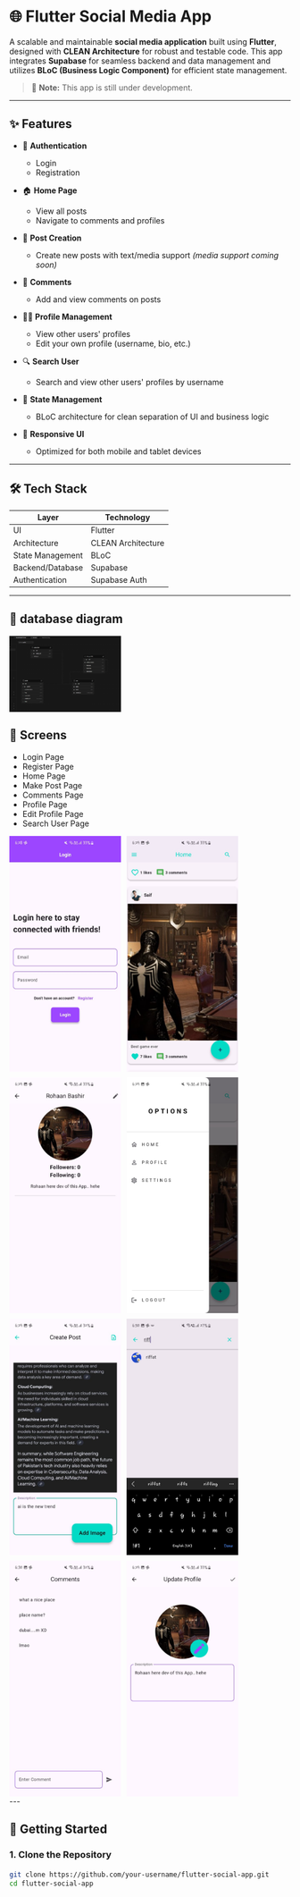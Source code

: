 # 🌐 Flutter Social Media App

A scalable and maintainable **social media application** built using **Flutter**, designed with **CLEAN Architecture** for robust and testable code. This app integrates **Supabase** for seamless backend and data management and utilizes **BLoC (Business Logic Component)** for efficient state management.

> 🚧 **Note:** This app is still under development.

---

## ✨ Features

- 🔐 **Authentication**
  - Login
  - Registration

- 🏠 **Home Page**
  - View all posts
  - Navigate to comments and profiles

- 📝 **Post Creation**
  - Create new posts with text/media support *(media support coming soon)*

- 💬 **Comments**
  - Add and view comments on posts

- 🙋‍♂️ **Profile Management**
  - View other users' profiles
  - Edit your own profile (username, bio, etc.)

- 🔍 **Search User**
  - Search and view other users' profiles by username

- 🎯 **State Management**
  - BLoC architecture for clean separation of UI and business logic

- 📱 **Responsive UI**
  - Optimized for both mobile and tablet devices

---

## 🛠️ Tech Stack

| Layer               | Technology         |
|--------------------|--------------------|
| UI                 | Flutter            |
| Architecture       | CLEAN Architecture |
| State Management   | BLoC               |
| Backend/Database   | Supabase           |
| Authentication     | Supabase Auth      |

---

## 📸 database diagram

<div style="display: flex; gap: 10px; flex-wrap: wrap;">
  <img src="ss/db.png" alt="Home Screen" width="200"/>
 
</div>

## 📸 Screens

- Login Page
- Register Page
- Home Page
- Make Post Page
- Comments Page
- Profile Page
- Edit Profile Page
- Search User Page


<div style="display: flex; gap: 10px; flex-wrap: wrap;">
  <img src="ss/1.jpg" alt="Home Screen" width="200"/>
  <img src="ss/2.jpg" alt="Post Screen" width="200"/>
  <img src="ss/3.jpg" alt="Profile Screen" width="200"/>
  <img src="ss/4.jpg" alt="Comments Screen" width="200"/>
  <img src="ss/5.jpg" alt="Login Screen" width="200"/>
  <img src="ss/6.jpg" alt="Register Screen" width="200"/>
  <img src="ss/7.jpg" alt="Register Screen" width="200"/>
  <img src="ss/8.jpg" alt="Register Screen" width="200"/>
</div>
---

## 🚀 Getting Started

### 1. Clone the Repository
```bash
git clone https://github.com/your-username/flutter-social-app.git
cd flutter-social-app
